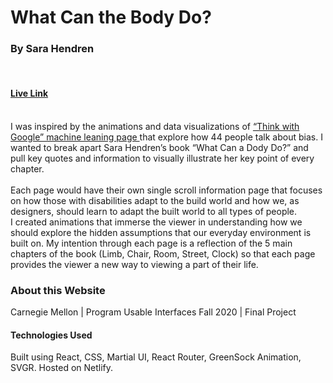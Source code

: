# What Can the Body Do? 
### By Sara Hendren
<br/>

#### <a href="hw6wcabd.netlify.app" > Live Link </a>

<br/>
I was inspired by the animations and data visualizations of <a href="https://www.thinkwithgoogle.com/feature/ml-fairness-for-marketers/"> “Think with Google” machine leaning page </a> that explore how 44 people talk about bias. I wanted to break apart Sara Hendren’s book “What Can a Dody Do?” and pull key quotes and information to visually illustrate her key point of every chapter. 
<br/>
<br/>
Each page would have their own single scroll information page that focuses on how those with disabilities adapt to the build world and how we, as designers, should learn to adapt the built world to all types of people. 
<br/>
I created animations that immerse the viewer in understanding how we should explore the hidden assumptions that our everyday environment is built on. My intention through each page is a reflection of the 5 main chapters of the book (Limb, Chair, Room, Street, Clock) so that each page provides the viewer a new way to viewing a part of their life.

### About this Website
Carnegie Mellon | Program Usable Interfaces Fall 2020 | Final Project
#### Technologies Used
Built using React, CSS, Martial UI, React Router, GreenSock Animation, SVGR. Hosted on Netlify.
